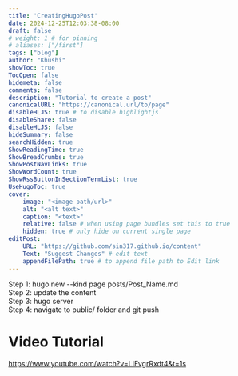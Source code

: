 ```yaml
---
title: 'CreatingHugoPost'
date: 2024-12-25T12:03:38-08:00
draft: false
# weight: 1 # for pinning
# aliases: ["/first"]
tags: ["blog"]
author: "Khushi"
showToc: true
TocOpen: false
hidemeta: false
comments: false
description: "Tutorial to create a post"
canonicalURL: "https://canonical.url/to/page"
disableHLJS: true # to disable highlightjs
disableShare: false
disableHLJS: false
hideSummary: false
searchHidden: true
ShowReadingTime: true
ShowBreadCrumbs: true
ShowPostNavLinks: true
ShowWordCount: true
ShowRssButtonInSectionTermList: true
UseHugoToc: true
cover:
    image: "<image path/url>" 
    alt: "<alt text>" 
    caption: "<text>" 
    relative: false # when using page bundles set this to true
    hidden: true # only hide on current single page
editPost:
    URL: "https://github.com/sin317.github.io/content"
    Text: "Suggest Changes" # edit text
    appendFilePath: true # to append file path to Edit link
---
```

Step 1: hugo new --kind page posts/Post_Name.md \
Step 2: update the content \
Step 3: hugo server \
Step 4: navigate to public/ folder and git push 

# Video Tutorial
https://www.youtube.com/watch?v=LIFvgrRxdt4&t=1s